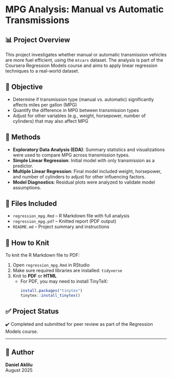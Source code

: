 # MPG Analysis: Manual vs Automatic Transmissions

## 📊 Project Overview

This project investigates whether manual or automatic transmission vehicles are more fuel efficient, using the `mtcars` dataset. The analysis is part of the Coursera Regression Models course and aims to apply linear regression techniques to a real-world dataset.

## 🎯 Objective

- Determine if transmission type (manual vs. automatic) significantly affects miles per gallon (MPG)
- Quantify the difference in MPG between transmission types
- Adjust for other variables (e.g., weight, horsepower, number of cylinders) that may also affect MPG

## 🧪 Methods

- **Exploratory Data Analysis (EDA)**: Summary statistics and visualizations were used to compare MPG across transmission types.
- **Simple Linear Regression**: Initial model with only transmission as a predictor.
- **Multiple Linear Regression**: Final model included weight, horsepower, and number of cylinders to adjust for other influencing factors.
- **Model Diagnostics**: Residual plots were analyzed to validate model assumptions.

## 📁 Files Included

- `regression_mpg.Rmd` – R Markdown file with full analysis
- `regression_mpg.pdf` – Knitted report (PDF output)
- `README.md` – Project summary and instructions

## 🧵 How to Knit

To knit the R Markdown file to PDF:

1. Open `regression_mpg.Rmd` in RStudio
2. Make sure required libraries are installed: `tidyverse`
3. Knit to **PDF** or **HTML**
   - For PDF, you may need to install TinyTeX:
     ```r
     install.packages("tinytex")
     tinytex::install_tinytex()
     ```

## ✅ Project Status

✔️ Completed and submitted for peer review as part of the Regression Models course.

---

## 📌 Author

**Daniel Aklilu**  
August 2025
